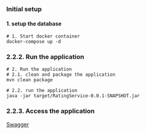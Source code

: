 ### Initial setup

#### 1. setup the database

```shell
# 1. Start docker container
docker-compose up -d
```

### 2.2.2. Run the application

```shell
# 2. Run the application
# 2.1. clean and package the application
mvn clean package

```

```shell
# 2.2. run the application
java -jar target/RatingService-0.0.1-SNAPSHOT.jar
```

### 2.2.3. Access the application

[Swagger](http://localhost:8088/swagger-ui/index.html)